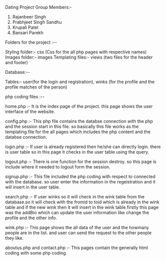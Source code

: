 Dating Project Group Members:-

1) Rajanbeer Singh
2) Prabhjeet Singh Sandhu
3) Krupali Patel
4) Bansari Parekh

Folders for the project :--  
 
Styling folder:- css (Css for the all php pages with respective names)
Images folder:- images
Templating files:- views (two files for the header and footer)

Database:--

Tables:- user(for the login and registration), winks (for the profile and the profile matches of the person)

php coding files :-- 

home.php :- It is the index page of the project. this page shows the user interface of the website.

config.php :- This php file contains the databse connection with the php and the session start in this file. so basically this file works as the templating file for the all pages which includes the php content and the databse connection.

login.php :- If user is already registered then he/she can directly login. there is user table so in this page it checks in the user table using the query. 

logout.php :- There is one function for the session destroy. so this page is include where it needed to logout form the session.

signup.php :- This file included the php coding with respect to connected with the database. so user enter the information in the regeistration and it will insert in the user table.

search.php :- If user winks so it will check in the wink table from the database.so it will check with the fromid to toid which is already in the wink table and if the new wink then it will insert in the wink table.firstly this page was the addBio which can update the user information like change the profile and the other info.

wink.php :- This page shows the all data of the user and the howmany people are in the list. and user can send the request to the other people they like.  

aboutus.php and contact.php :- This pages contain the generally html coding with some php coding. 